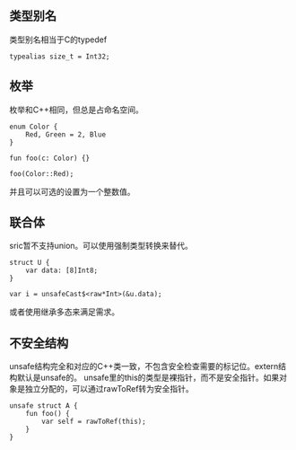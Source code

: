 

## 类型别名
类型别名相当于C的typedef
```
typealias size_t = Int32;
```


## 枚举
枚举和C++相同，但总是占命名空间。
```
enum Color {
    Red, Green = 2, Blue
}

fun foo(c: Color) {}

foo(Color::Red);
```
并且可以可选的设置为一个整数值。

## 联合体
sric暂不支持union。可以使用强制类型转换来替代。
```
struct U {
    var data: [8]Int8;
}

var i = unsafeCast$<raw*Int>(&u.data);

```
或者使用继承多态来满足需求。


## 不安全结构

unsafe结构完全和对应的C++类一致，不包含安全检查需要的标记位。extern结构默认是unsafe的。
unsafe里的this的类型是裸指针，而不是安全指针。如果对象是独立分配的，可以通过rawToRef转为安全指针。
```
unsafe struct A {
    fun foo() {
        var self = rawToRef(this);
    }
}
```
